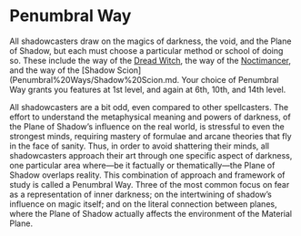 # Penumbral Way

All shadowcasters draw on the magics of darkness, the void, and the Plane of Shadow, but each must choose a particular method or school of doing so. These include the way of the [Dread Witch](Penumbral%20Ways/Dread%20Witch.md), the way of the [Noctimancer](Penumbral%20Ways/Noctimancer.md), and the way of the [Shadow Scion](Penumbral%20Ways/Shadow%20Scion.md. Your choice of Penumbral Way grants you features at 1st level, and again at 6th, 10th, and 14th level.

All shadowcasters are a bit odd, even compared to other spellcasters. The effort to understand the metaphysical meaning and powers of darkness, of the Plane of Shadow’s influence on the real world, is stressful to even the strongest minds, requiring mastery of formulae and arcane theories that fly in the face of sanity. Thus, in order to avoid shattering their minds, all shadowcasters approach their art through one specific aspect of darkness, one particular area where—be it factually or thematically—the Plane of Shadow overlaps reality. This combination of approach and framework of study is called a Penumbral Way. Three of the most common focus on fear as a representation of inner darkness; on the intertwining of shadow’s influence on magic itself; and on the literal connection between planes, where the Plane of Shadow actually affects the environment of the Material Plane.